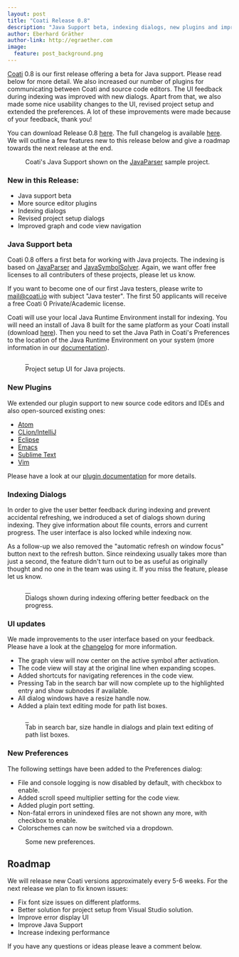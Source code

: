 ```yaml
---
layout: post
title: "Coati Release 0.8"
description: "Java Support beta, indexing dialogs, new plugins and improvements to UI"
author: Eberhard Gräther
author-link: http://egraether.com
image:
  feature: post_background.png
---
```



[Coati](https://www.coati.io/) 0.8 is our first release offering a beta for Java support. Please read below for more detail. We also increased our number of plugins for communicating between Coati and source code editors. The UI feedback during indexing was improved with new dialogs. Apart from that, we also made some nice usability changes to the UI, revised project setup and extended the preferences. A lot of these improvements were made because of your feedback, thank you!

You can download Release 0.8 [here](https://www.coati.io/downloads/). The full changelog is available [here](https://github.com/CoatiSoftware/CoatiBugTracker). We will outline a few features new to this release below and give a roadmap towards the next release at the end.

<figure>
	<a href="../images/release_0_8/javaparser.png">
		<img src="../images/release_0_8/javaparser.png" alt="">
	</a>
	<figcaption>Coati's Java Support shown on the <a href="http://javaparser.org/">JavaParser</a> sample project.</figcaption>
</figure>

### New in this Release:

* Java support beta
* More source editor plugins
* Indexing dialogs
* Revised project setup dialogs
* Improved graph and code view navigation

### Java Support beta

Coati 0.8 offers a first beta for working with Java projects. The indexing is based on [JavaParser](http://javaparser.org/) and [JavaSymbolSolver](https://github.com/ftomassetti/java-symbol-solver). Again, we want offer free licenses to all contributers of these projects, please let us know.

If you want to become one of our first Java testers, please write to [mail@coati.io](mailto:mail@coati.io?Subject=Java%20tester) with subject "Java tester". The first 50 applicants will receive a free Coati 0 Private/Academic license.

Coati will use your local Java Runtime Environment install for indexing. You will need an install of Java 8 built for the same platform as your Coati install (download [here](http://www.oracle.com/technetwork/java/javase/downloads/jre8-downloads-2133155.html)). Then you need to set the Java Path in Coati's Preferences to the location of the Java Runtime Environment on your system (more information in our [documentation](https://coati.io/documentation/#FindingJavaRuntimeLibraryLocation)).

<figure class="third">
	<a href="../images/release_0_8/select_java.png">
		<img src="../images/release_0_8/select_java.png" alt="">
	</a>
	<a href="../images/release_0_8/meta_java.png">
		<img src="../images/release_0_8/meta_java.png" alt="">
	</a>
	<a href="../images/release_0_8/setup_java.png">
		<img src="../images/release_0_8/setup_java.png" alt="">
	</a>
	<figcaption>Project setup UI for Java projects.</figcaption>
</figure>

### New Plugins

We extended our plugin support to new source code editors and IDEs and also open-sourced existing ones:

* [Atom](https://github.com/CoatiSoftware/atom-coati)
* [CLion/IntelliJ](https://github.com/CoatiSoftware/idea-coati)
* [Eclipse](https://github.com/CoatiSoftware/eCoati)
* [Emacs](https://github.com/CoatiSoftware/emacs-coati)
* [Sublime Text](https://github.com/CoatiSoftware/sublime-coati)
* [Vim](https://github.com/CoatiSoftware/vim-coati)

Please have a look at our [plugin documentation](https://staging.coati.io/documentation/#ToCoati) for more details.

### Indexing Dialogs

In order to give the user better feedback during indexing and prevent accidental refreshing, we indroduced a set of dialogs shown during indexing. They give information about file counts, errors and current progress. The user interface is also locked while indexing now.

As a follow-up we also removed the "automatic refresh on window focus" button next to the refresh button. Since reindexing usually takes more than just a second, the feature didn't turn out to be as useful as originally thought and no one in the team was using it. If you miss the feature, please let us know.

<figure class="third">
	<a href="../images/release_0_8/indexing_start.png">
		<img src="../images/release_0_8/indexing_start.png" alt="">
	</a>
	<a href="../images/release_0_8/indexing_progress.png">
		<img src="../images/release_0_8/indexing_progress.png" alt="">
	</a>
	<a href="../images/release_0_8/indexing_bar.png">
		<img src="../images/release_0_8/indexing_bar.png" alt="">
	</a>
	<a href="../images/release_0_8/indexing_fin.png">
		<img src="../images/release_0_8/indexing_fin.png" alt="">
	</a>
	<figcaption>Dialogs shown during indexing offering better feedback on the progress.</figcaption>
</figure>

### UI updates

We made improvements to the user interface based on your feedback. Please have a look at the [changelog](https://github.com/CoatiSoftware/CoatiBugTracker) for more information.

* The graph view will now center on the active symbol after activation.
* The code view will stay at the original line when expanding scopes.
* Added shortcuts for navigating references in the code view.
* Pressing Tab in the search bar will now complete up to the highlighted entry and show subnodes if available.
* All dialog windows have a resize handle now.
* Added a plain text editing mode for path list boxes.

<figure class="third bordered">
	<a href="../images/release_0_8/tab.png">
		<img src="../images/release_0_8/tab.png" alt="">
	</a>
	<a href="../images/release_0_8/size.png">
		<img src="../images/release_0_8/size.png" alt="">
	</a>
	<a href="../images/release_0_8/plain.png">
		<img src="../images/release_0_8/plain.png" alt="">
	</a>
	<figcaption>Tab in search bar, size handle in dialogs and plain text editing of path list boxes.</figcaption>
</figure>

### New Preferences

The following settings have been added to the Preferences dialog:

* File and console logging is now disabled by default, with checkbox to enable.
* Added scroll speed multiplier setting for the code view.
* Added plugin port setting.
* Non-fatal errors in unindexed files are not shown any more, with checkbox to enable.
* Colorschemes can now be switched via a dropdown.

<figure class="half bordered">
	<a href="../images/release_0_8/pref.png">
		<img src="../images/release_0_8/pref.png" alt="">
	</a>
	<figcaption>Some new preferences.</figcaption>
</figure>

## Roadmap

We will release new Coati versions approximately every 5-6 weeks. For the next release we plan to fix known issues:

* Fix font size issues on different platforms.
* Better solution for project setup from Visual Studio solution.
* Improve error display UI
* Improve Java Support
* Increase indexing performance

If you have any questions or ideas please leave a comment below.





